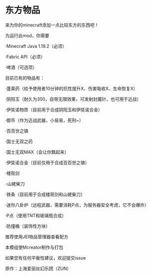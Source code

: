 # 东方物品

来为你的minecraft添加一点比较东方的东西吧！

为运行此mod，你需要

  ·Minecraft Java 1.19.2（必须）
  
  ·Fabric API（必须）
  
  ·啤酒（可选项）

目前已有的物品有：

·蓬莱药（给予使用者10分钟的抗性提升X、伤害吸收X、生命恢复X）

·阴阳玉（耐久为300，自带无限效果，可发射封魔针，也可用于近战）

·伊奘诺物质（目前用于合成阴阳玉和伊奘诺合金）

·御币（作为近战武器，小易易，死刑~）

·百百世之镐

·国士无双之药

·国士无双MAX（会让你飘起来）

·伊奘诺合金（目前仅用于合成百百世之镐）

·楼观剑

-山姥柴刀

·铁条（目前用于合成楼观剑和山姥柴刀）

·迷你八卦炉（远程武器，需要消耗P点，为服务器安全考虑，它不会爆炸）

·P点（使用TNT和玻璃瓶合成）

·防撞桶（装饰性方块）

推荐使用JEI物品管理器查看配方

本模组使Mcreator制作与打包

如果您有任何平衡性建议，欢迎提交issue

原作：上海爱丽丝幻乐团（ZUN）
